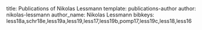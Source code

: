 title: Publications of Nikolas Lessmann
template: publications-author
author: nikolas-lessmann
author_name: Nikolas Lessmann
bibkeys: less18a,schr18e,less19a,less19,less17,less19b,pomp17,less19c,less18,less16